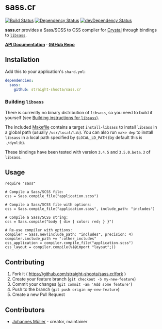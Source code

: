 # sass.cr

[![Build Status](https://travis-ci.org/straight-shoota/sass.cr.svg?branch=master)](https://travis-ci.org/straight-shoota/sass.cr)
[![Dependency Status](https://shards.rocks/badge/github/straight-shoota/crinja/status.svg)](https://shards.rocks/github/straight-shoota/crinja)
[![devDependency Status](https://shards.rocks/badge/github/straight-shoota/crinja/dev_status.svg)](https://shards.rocks/github/straight-shoota/crinja)

**sass.cr** provides a Sass/SCSS to CSS compiler for [Crystal](https://crystal-lang.org) through bindings to [`libsass`](https://github.com/sass/libsass/).

**[API Documentation](https://straight-shoota.github.io/sass.cr/api/latest/)** ·
**[GitHub Repo](https://github.com/straight-shoota/sass.cr)**

## Installation

Add this to your application's `shard.yml`:

```yaml
dependencies:
  sass:
    github: straight-shoota/sass.cr
```

### Building `libsass`
There is currently no binary distribution of `libsass`, so you need to build it yourself (see [Building instructions for `libsass`](https://github.com/sass/libsass/blob/master/docs/build.md)).

The included [Makefile](https://github.com/straight-shoota/sass.cr/blob/master/Makefile) contains a target `install-libsass` to install `libsass` in a global path (usually `/usr/local/lib`).
You can also run `make dep` to install `libsass` in a local path specified by `$LOCAL_LD_PATH` (by default this is `./dynlib`).

These bindings have been tested with version `3.4.5` and `3.5.0.beta.3` of `libsass`.

## Usage

```crystal
require "sass"

# Compile a Sass/SCSS file:
css = Sass.compile_file("application.scss")

# Compile a Sass/SCSS file with options:
css = Sass.compile_file("application.sass", include_path: "includes")

# Compile a Sass/SCSS string:
css = Sass.compile("body { div { color: red; } }")

# Re-use compiler with options:
compiler = Sass.new(include_path: "includes", precision: 4)
compiler.include_path += ":other_includes"
css_application = compiler.compile_file("application.scss")
css_layout = compiler.compile(%(@import "layout";))
```

## Contributing

1. Fork it ( https://github.com/straight-shoota/sass.cr/fork )
2. Create your feature branch (`git checkout -b my-new-feature`)
3. Commit your changes (`git commit -am 'Add some feature'`)
4. Push to the branch (`git push origin my-new-feature`)
5. Create a new Pull Request

## Contributors

- [Johannes Müller](https://github.com/straight-shoota) - creator, maintainer
